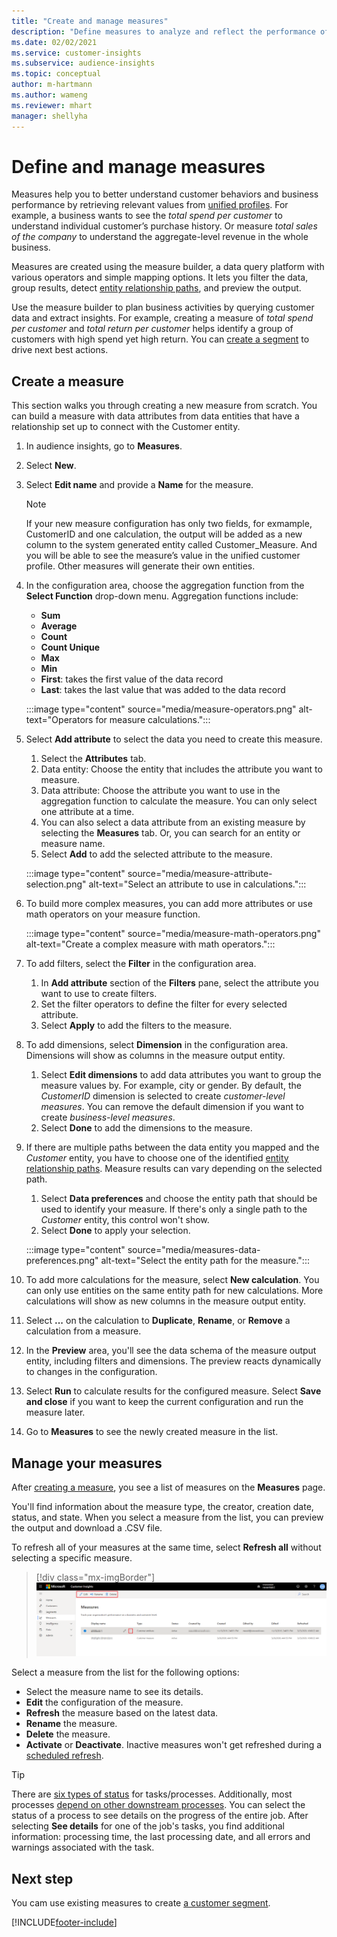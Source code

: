 ```yaml
---
title: "Create and manage measures"
description: "Define measures to analyze and reflect the performance of your business."
ms.date: 02/02/2021
ms.service: customer-insights
ms.subservice: audience-insights
ms.topic: conceptual
author: m-hartmann
ms.author: wameng
ms.reviewer: mhart
manager: shellyha
---
```


# Define and manage measures

Measures help you to better understand customer behaviors and business performance by retrieving relevant values from [unified profiles](data-unification.md). For example, a business wants to see the *total spend per customer* to understand individual customer’s purchase history. Or measure *total sales of the company* to understand the aggregate-level revenue in the whole business.  

Measures are created using the measure builder, a data query platform with various operators and simple mapping options. It lets you filter the data, group results, detect [entity relationship paths](relationships.md), and preview the output.

Use the measure builder to plan business activities by querying customer data and extract insights. For example, creating a measure of *total spend per customer* and *total return per customer* helps identify a group of customers with high spend yet high return. You can [create a segment](segments.md) to drive next best actions. 

## Create a measure

This section walks you through creating a new measure from scratch. You can build a measure with data attributes from data entities that have a relationship set up to connect with the Customer entity. 

1. In audience insights, go to **Measures**.

1. Select **New**.

1. Select **Edit name** and provide a **Name** for the measure. 
   > [!NOTE]
   > If your new measure configuration has only two fields, for exmample, CustomerID and one calculation, the output will be added as a new column to the system generated entity called Customer_Measure. And you will be able to see the measure’s value in the unified customer profile. Other measures will generate their own entities.

1. In the configuration area, choose the aggregation function from the **Select Function** drop-down menu. Aggregation functions include: 
   - **Sum**
   - **Average**
   - **Count**
   - **Count Unique**
   - **Max**
   - **Min**
   - **First**: takes the first value of the data record
   - **Last**: takes the last value that was added to the data record

   :::image type="content" source="media/measure-operators.png" alt-text="Operators for measure calculations.":::

1. Select **Add attribute** to select the data you need to create this measure.
   
   1. Select the **Attributes** tab. 
   1. Data entity: Choose the entity that includes the attribute you want to measure. 
   1. Data attribute: Choose the attribute you want to use in the aggregation function to calculate the measure. You can only select one attribute at a time.
   1. You can also select a data attribute from an existing measure by selecting the **Measures** tab. Or, you can search for an entity or measure name. 
   1. Select **Add** to add the selected attribute to the measure.

   :::image type="content" source="media/measure-attribute-selection.png" alt-text="Select an attribute to use in calculations.":::

1. To build more complex measures, you can add more attributes or use math operators on your measure function.

   :::image type="content" source="media/measure-math-operators.png" alt-text="Create a complex measure with math operators.":::

1. To add filters, select the **Filter** in the configuration area. 
  
   1. In **Add attribute** section of the **Filters** pane, select the attribute you want to use to create filters.
   1. Set the filter operators to define the filter for every selected attribute.
   1. Select **Apply** to add the filters to the measure.

1. To add dimensions, select **Dimension** in the configuration area. Dimensions will show as columns in the measure output entity.
   1. Select **Edit dimensions** to add data attributes you want to group the measure values by. For example, city or gender. By default, the *CustomerID* dimension is selected to create *customer-level measures*. You can remove the default dimension if you want to create *business-level measures*.
   1. Select **Done** to add the dimensions to the measure.

1. If there are multiple paths between the data entity you mapped and the *Customer* entity, you have to choose one of the identified [entity relationship paths](relationships.md). Measure results can vary depending on the selected path. 
   1. Select **Data preferences** and choose the entity path that should be used to identify your measure. If there's only a single path to the *Customer* entity, this control won't show.
   1. Select **Done** to apply your selection. 

   :::image type="content" source="media/measures-data-preferences.png" alt-text="Select the entity path for the measure.":::

1. To add more calculations for the measure, select **New calculation**. You can only use entities on the same entity path for new calculations. More calculations will show as new columns in the measure output entity.

1. Select **...** on the calculation to **Duplicate**, **Rename**, or **Remove** a calculation from a measure.

1. In the **Preview** area, you'll see the data schema of the measure output entity, including filters and dimensions. The preview reacts dynamically to changes in the configuration.

1. Select **Run** to calculate results for the configured measure. Select **Save and close** if you want to keep the current configuration and run the measure later.

1. Go to **Measures** to see the newly created measure in the list.

## Manage your measures

After [creating a measure](#create-a-measure), you see a list of measures on the **Measures** page.

You'll find information about the measure type, the creator, creation date, status, and state. When you select a measure from the list, you can preview the output and download a .CSV file.

To refresh all of your measures at the same time, select **Refresh all** without selecting a specific measure.

> [!div class="mx-imgBorder"]
> ![Actions to manage single measures](media/measure-actions.png "Actions to manage single measures")

Select a measure from the list for the following options:

- Select the measure name to see its details.
- **Edit** the configuration of the measure.
- **Refresh** the measure based on the latest data.
- **Rename** the measure.
- **Delete** the measure.
- **Activate** or **Deactivate**. Inactive measures won't get refreshed during a [scheduled refresh](system.md#schedule-tab).

> [!TIP]
> There are [six types of status](system.md#status-types) for tasks/processes. Additionally, most processes [depend on other downstream processes](system.md#refresh-policies). You can select the status of a process to see details on the progress of the entire job. After selecting **See details** for one of the job's tasks, you find additional information: processing time, the last processing date, and all errors and warnings associated with the task.

## Next step

You cam use existing measures to create [a customer segment](segments.md).


[!INCLUDE[footer-include](../includes/footer-banner.md)]